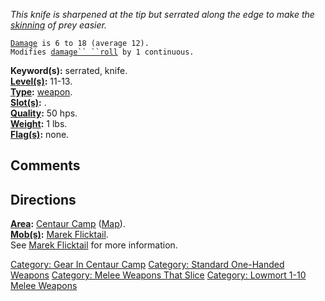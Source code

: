 *This knife is sharpened at the tip but serrated along the edge to make
the [skinning](Skin "wikilink") of prey easier.*

[`Damage`](Melee_Weapon_Values "wikilink")` is 6 to 18 (average 12).`  
`Modifies `[`damage`` ``roll`](Damage_Roll "wikilink")` by 1 continuous.`

**Keyword(s):** serrated, knife.  
**[Level(s)](Object_Level "wikilink"):** 11-13.  
**[Type](:Category:_Object_Types "wikilink"):**
[weapon](:Category:_Melee_Weapons "wikilink").  
**[Slot(s)](Object_Slots "wikilink"):** <wielded>.  
**[Quality](Object_Quality "wikilink"):** 50 hps.  
**[Weight](Object_Weight "wikilink"):** 1 lbs.  
**[Flag(s)](:Category:_Object_Flags "wikilink"):** none.  

## Comments

## Directions

**[Area](:Category:_Areas "wikilink"):** [Centaur
Camp](:Category:_Centaur_Camp "wikilink")
([Map](Centaur_Camp_Map "wikilink")).  
**[Mob(s)](:Category:_Mobs "wikilink"):** [Marek
Flicktail](Marek_Flicktail "wikilink").  
See [Marek Flicktail](Marek_Flicktail "wikilink") for more information.

[Category: Gear In Centaur
Camp](Category:_Gear_In_Centaur_Camp "wikilink") [Category: Standard
One-Handed Weapons](Category:_Standard_One-Handed_Weapons "wikilink")
[Category: Melee Weapons That
Slice](Category:_Melee_Weapons_That_Slice "wikilink") [Category: Lowmort
1-10 Melee Weapons](Category:_Lowmort_1-10_Melee_Weapons "wikilink")
